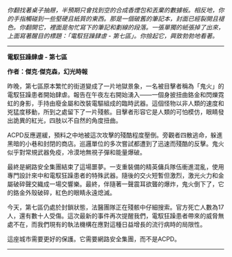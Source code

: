 _你翻找著桌子抽屜，半預期只會找到空的合成香煙包和丟棄的數據板。相反地，你的手指觸碰到一些堅硬且紙質的東西。那是一個破舊的筆記本，封面已經裂開且褪色。你翻開它，裡面是匆忙寫下的筆記和劃線的段落。一張單獨的紙張掉了出來，上面寫著醒目的標題：「電馭狂躁肆虐 - 第七區」。你撿起它，興致勃勃地看著。_

---

**電馭狂躁肆虐 - 第七區**

**作者：傑克·傑克森，幻光時報**

昨晚，第七區原本繁忙的街道變成了一片地獄景象，一名被目擊者稱為「鬼火」的電馭狂躁患者開始肆虐。報告在午夜左右開始湧入——一個身披扭曲鉻金和閃爍霓虹的身影，手持由廢金屬和改裝電驅組成的臨時武器。這個怪物以非人類的速度和兇猛度移動，所到之處留下了一片殘骸。目擊者形容它是人類的可怕模仿，眼睛發出詭異的紅光，四肢以不自然的角度扭曲。

ACPD反應遲緩，預料之中地被這次攻擊的殘酷程度壓倒。旁觀者四散逃命，躲進黑暗的小巷和封閉的商店。巡邏單位的多次嘗試都遭到了迅速而殘酷的反擊。鬼火似乎對常規武器免疫，冷漠地無視子彈和能量爆破。

最終是網路安全集團結束了這場噩夢。一支重裝備的精英傭兵隊伍衝進混亂，使用專門設計來中和電馭狂躁患者的特殊武器。隨後的交火短暫但激烈，激光火力和金屬破碎聲交織成一場交響樂。最終，伴隨著一聲震耳欲聾的爆炸，鬼火倒下了，它的鉻金外殼破碎，紅色的眼睛永遠熄滅。

今天，第七區仍處於封鎖狀態，法醫團隊正在殘骸中仔細搜索。官方死亡人數為17人，還有數十人受傷。這次最新的事件再次提醒我們，電馭狂躁患者帶來的威脅無處不在，而我們現有的執法機構在應對這種日益增長的流行病時的局限性。

這座城市需要更好的保護。它需要網路安全集團，而不是ACPD。

---
